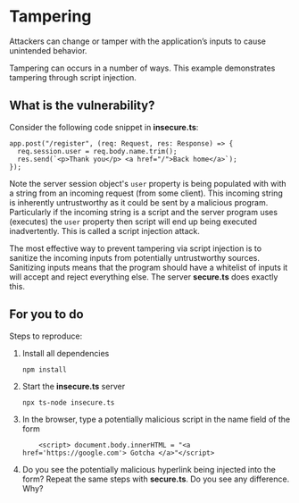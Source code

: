 # Tampering
Attackers can change or tamper with the application’s inputs to cause unintended behavior.

Tampering can occurs in a number of ways. This example demonstrates tampering through script injection.

## What is the vulnerability?

Consider the following code snippet in **insecure.ts**:

```
app.post("/register", (req: Request, res: Response) => {
  req.session.user = req.body.name.trim();
  res.send(`<p>Thank you</p> <a href="/">Back home</a>`);
});
```

Note the server session object's `user` property is being populated with with a string from an incoming request (from some client). This incoming string is inherently untrustworthy as it could be sent by a malicious program. Particularly if the incoming string is a script and the server program uses (executes) the `user` property then script will end up being executed inadvertently. This is called a script injection attack. 

The most effective way to prevent tampering via script injection is to sanitize the incoming inputs from potentially untrustworthy sources. Sanitizing inputs means that the program should have a whitelist of inputs it will accept and reject everything else. The server **secure.ts** does exactly this.

## For you to do

Steps to reproduce:

1. Install all dependencies

    `npm install`

2. Start the **insecure.ts** server

    `npx ts-node insecure.ts`

3. In the browser, type a potentially malicious script in the name field of the form

    ```
        <script> document.body.innerHTML = "<a href='https://google.com'> Gotcha </a>"</script>
    ```

4. Do you see the potentially malicious hyperlink being injected into the form? Repeat the same steps with **secure.ts**. Do you see any difference. Why?